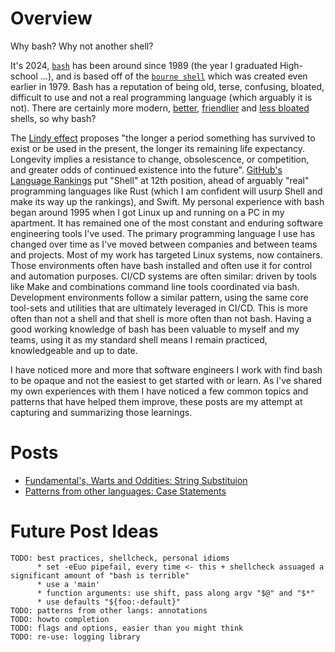 # Overview

Why bash? Why not another shell?

It's 2024, [`bash`](https://en.wikipedia.org/wiki/Bash_%28Unix_shell%29) has been around since 1989 (the year I graduated High-school ...), and is based off of the [`bourne shell`](https://en.wikipedia.org/wiki/Bourne_shell) which was created even earlier in 1979.  Bash has a reputation of being old, terse, confusing, bloated, difficult to use and not a real programming language (which arguably it is not).  There are certainly more modern, [better](https://en.wikipedia.org/wiki/Z_shell), [friendlier](https://en.wikipedia.org/wiki/Fish_(Unix_shell)) and [less bloated](https://en.wikipedia.org/wiki/Almquist_shell) shells, so why bash?

The [Lindy effect](https://en.wikipedia.org/wiki/Lindy_effect) proposes "the longer a period something has survived to exist or be used in the present, the longer its remaining life expectancy. Longevity implies a resistance to change, obsolescence, or competition, and greater odds of continued existence into the future".  [GitHub's Language Rankings](https://madnight.github.io/githut/#/pull_requests/2024/1) put "Shell" at 12th position, ahead of arguably "real" programming languages like Rust (which I am confident will usurp Shell and make its way up the rankings), and Swift.  My personal experience with bash began around 1995 when I got Linux up and running on a PC in my apartment.  It has remained one of the most constant and enduring software engineering tools I've used.  The primary programming language I use has changed over time as I've moved between companies and between teams and projects.  Most of my work has targeted Linux systems, now containers.  Those environments often have bash installed and often use it for control and automation purposes.  CI/CD systems are often similar: driven by tools like Make and combinations command line tools coordinated via bash.  Development environments follow a similar pattern, using the same core tool-sets and utilities that are ultimately leveraged in CI/CD.  This is more often than not a shell and that shell is more often than not bash.  Having a good working knowledge of bash has been valuable to myself and my teams, using it as my standard shell means I remain practiced, knowledgeable and up to date.

I have noticed more and more that software engineers I work with find bash to be opaque and not the easiest to get started with or learn.  As I've shared my own experiences with them I have noticed a few common topics and patterns that have helped them improve, these posts are my attempt at capturing and summarizing those learnings.

# Posts

* [Fundamental's, Warts and Oddities: String Substituion](20241020-fundamental-warts-and-oddities-stringsub.md)
* [Patterns from other languages: Case Statements](20241019-patterns-from-other-langs.md)



# Future Post Ideas
```
TODO: best practices, shellcheck, personal idioms
      * set -eEuo pipefail, every time <- this + shellcheck assuaged a significant amount of "bash is terrible"
      * use a 'main'
      * function arguments: use shift, pass along argv "$@" and "$*"
      * use defaults "${foo:-default}"
TODO: patterns from other langs: annotations
TODO: howto completion
TODO: flags and options, easier than you might think
TODO: re-use: logging library
```
